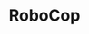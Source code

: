 ---
title: "RoboCop"
year: 1987
rating: 4
stars: "★★★★"
rewatched: true
permalink: "robocop"
watched_on: 2024-09-14
---